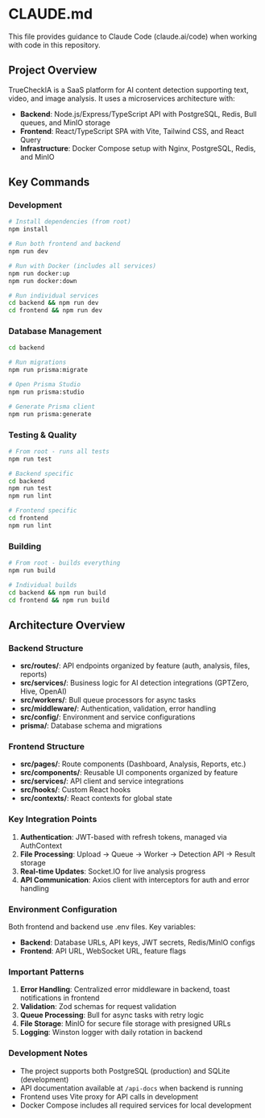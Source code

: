 # CLAUDE.md

This file provides guidance to Claude Code (claude.ai/code) when working with code in this repository.

## Project Overview

TrueCheckIA is a SaaS platform for AI content detection supporting text, video, and image analysis. It uses a microservices architecture with:
- **Backend**: Node.js/Express/TypeScript API with PostgreSQL, Redis, Bull queues, and MinIO storage
- **Frontend**: React/TypeScript SPA with Vite, Tailwind CSS, and React Query
- **Infrastructure**: Docker Compose setup with Nginx, PostgreSQL, Redis, and MinIO

## Key Commands

### Development
```bash
# Install dependencies (from root)
npm install

# Run both frontend and backend
npm run dev

# Run with Docker (includes all services)
npm run docker:up
npm run docker:down

# Run individual services
cd backend && npm run dev
cd frontend && npm run dev
```

### Database Management
```bash
cd backend

# Run migrations
npm run prisma:migrate

# Open Prisma Studio
npm run prisma:studio

# Generate Prisma client
npm run prisma:generate
```

### Testing & Quality
```bash
# From root - runs all tests
npm run test

# Backend specific
cd backend
npm run test
npm run lint

# Frontend specific  
cd frontend
npm run lint
```

### Building
```bash
# From root - builds everything
npm run build

# Individual builds
cd backend && npm run build
cd frontend && npm run build
```

## Architecture Overview

### Backend Structure
- **src/routes/**: API endpoints organized by feature (auth, analysis, files, reports)
- **src/services/**: Business logic for AI detection integrations (GPTZero, Hive, OpenAI)
- **src/workers/**: Bull queue processors for async tasks
- **src/middleware/**: Authentication, validation, error handling
- **src/config/**: Environment and service configurations
- **prisma/**: Database schema and migrations

### Frontend Structure
- **src/pages/**: Route components (Dashboard, Analysis, Reports, etc.)
- **src/components/**: Reusable UI components organized by feature
- **src/services/**: API client and service integrations
- **src/hooks/**: Custom React hooks
- **src/contexts/**: React contexts for global state

### Key Integration Points
1. **Authentication**: JWT-based with refresh tokens, managed via AuthContext
2. **File Processing**: Upload → Queue → Worker → Detection API → Result storage
3. **Real-time Updates**: Socket.IO for live analysis progress
4. **API Communication**: Axios client with interceptors for auth and error handling

### Environment Configuration
Both frontend and backend use .env files. Key variables:
- **Backend**: Database URLs, API keys, JWT secrets, Redis/MinIO configs
- **Frontend**: API URL, WebSocket URL, feature flags

### Important Patterns
1. **Error Handling**: Centralized error middleware in backend, toast notifications in frontend
2. **Validation**: Zod schemas for request validation
3. **Queue Processing**: Bull for async tasks with retry logic
4. **File Storage**: MinIO for secure file storage with presigned URLs
5. **Logging**: Winston logger with daily rotation in backend

### Development Notes
- The project supports both PostgreSQL (production) and SQLite (development)
- API documentation available at `/api-docs` when backend is running
- Frontend uses Vite proxy for API calls in development
- Docker Compose includes all required services for local development